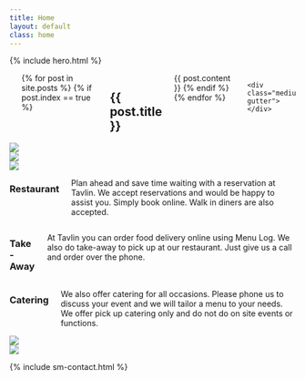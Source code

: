 ```yaml
---
title: Home
layout: default
class: home
---
```


{% include hero.html %}

<div class="row">
  <div class="small-12 columns medium-10 large-8 medium-offset-1 large-offset-2">
    <div class="medium-gutter"></div>
    {% for post in site.posts %}
      {% if post.index == true %}
        <h2>{{ post.title }}</h2>
        {{ post.content }}
      {% endif %}
    {% endfor %}

    <div class="medium-gutter"></div>
  </div>
</div>


<div class="row">
  <div class="columns small-12 medium-4">
    <img src="uploads/cigars.jpg">
  </div>
  <div class="columns small-12 medium-4">
    <img src="uploads/chips.jpg">
  </div>
  <div class="columns small-12 medium-4">
    <img src="uploads/shashlik-5.jpg">
  </div>
</div>

<div class="row">
  <div class="medium-gutter"></div>
  <div class="columns small-12 medium-4">
    <h3>Restaurant</h3>
    <p>Plan ahead and save time waiting with a reservation at Tavlin. We accept reservations and would be happy to assist you. Simply book online. Walk in diners are also accepted.</p>
  </div>

  <div class="columns small-12 medium-4">
    <h3>Take-Away</h3>
    <p>At Tavlin you can order food delivery online using Menu Log. We also do take-away to pick up at our restaurant. Just give us a call and order over the phone.</p>
  </div>

  <div class="columns small-12 medium-4">
    <h3>Catering</h3>
    <p>We also offer catering for all occasions. Please phone us to discuss your event and we will tailor a menu to your needs. We offer pick up catering only and do not do on site events or functions.</p>
  </div>
  <div class="medium-gutter"></div>
</div>

<div class="row">
  <div class="columns small-12 medium-6">
    <img src="uploads/corn-salad.jpg">
  </div>
  <div class="columns small-12 medium-6">
    <img src="uploads/falafel.jpg">
  </div>
</div>

{% include sm-contact.html %}